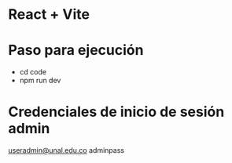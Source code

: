 # React + Vite

# Paso para ejecución 

- cd code
- npm run dev

# Credenciales de inicio de sesión admin

useradmin@unal.edu.co
adminpass    